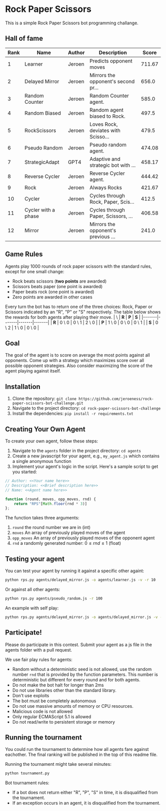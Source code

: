 # Rock Paper Scissors

This is a simple Rock Paper Scissors bot programming challange.

## Hall of fame

<!-- START TABLE -->
| Rank | Name                | Author | Description                       | Score  |
|------|---------------------|--------|-----------------------------------|--------|
| 1    | Learner             | Jeroen | Predicts opponent moves           | 711.67 |
| 2    | Delayed Mirror      | Jeroen | Mirrors the opponent's second pr… | 656.0  |
| 3    | Random Counter      | Jeroen | Random Counter agent.             | 585.0  |
| 4    | Random Biased       | Jeroen | Random agent biased to Rock.      | 497.5  |
| 5    | RockScissors        | Jeroen | Loves Rock, deviates with Scisso… | 479.5  |
| 6    | Pseudo Random       | Jeroen | Pseudo random agent.              | 474.08 |
| 7    | StrategicAdapt      | GPT4   | Adaptive and strategic bot with … | 458.17 |
| 8    | Reverse Cycler      | Jeroen | Reverse Cycler agent.             | 444.42 |
| 9    | Rock                | Jeroen | Always Rocks                      | 421.67 |
| 10   | Cycler              | Jeroen | Cycles through Rock, Paper, Scis… | 412.5  |
| 11   | Cycler with a phase | Jeroen | Cycles through Paper, Scissors, … | 406.58 |
| 12   | Mirror              | Jeroen | Mirrors the opponent's previous … | 241.0  |
<!-- END TABLE -->

## Game Rules

Agents play 1000 rounds of rock paper scissors with the standard rules, except for one small change:

- Rock beats scissors (**two points** are awarded)
- Scissors beats paper (one point is awarded)
- Paper beats rock (one point is awarded)
- Zero points are awarded in other cases

Every turn the bot has to return one of the three choices: Rock, Paper or Scissors indicated by an "R", "P" or "S" respectively. The table below shows the rewards for both agents after playing their move.
|   \   | **R** | **P** | **S** |
|-------|-------|-------|-------|
| **R** | 0 \ 0 | 0 \ 1 | 2 \ 0 |
| **P** | 1 \ 0 | 0 \ 0 | 0 \ 1 |
| **S** | 0 \ 2 | 1 \ 0 | 0 \ 0 |



## Goal
The goal of the agent is to score on average the most points against all opponents. Come up with a strategy which maximizes score over all possible opponent strategies. Also consider maximizing the score of the agent playing against itself.

## Installation

1. Clone the repository: `git clone https://github.com/jeroeness/rock-paper-scissors-bot-challenge.git`
2. Navigate to the project directory: `cd rock-paper-scissors-bot-challenge`
3. Install the dependencies: `pip install -r requirements.txt`

## Creating Your Own Agent

To create your own agent, follow these steps:

1. Navigate to the `agents` folder in the project directory: `cd agents`
2. Create a new javascript for your agent, e.g., `my_agent.js` which contains a single anonymous function
3. Implement your agent's logic in the script. Here's a sample script to get you started:

```js
// Author: <<Your name here>>
// Description: <<Brief description here>>
// Name: <<Agent name here>>

function (round, moves, opp_moves, rnd) {
    return "RPS"[Math.floor(rnd * 3)]
};
```

The function takes three arguments:
1. `round`  the round number we are in (int)
2. `moves` An array of previously played moves of the agent
3. `opp_moves` An array of previously played moves of the opponent agent
4. `rnd` a randomly generated number: $0 \leq rnd \leq 1$ (float)

## Testing your agent
You can test your agent by running it against a specific other againt:
```bash
python rps.py agents/delayed_mirror.js -o agents/learner.js -v -r 10
```

Or against all other agents:
```bash
python rps.py agents/pseudo_random.js -r 100
```

An example with self play:
```bash
python rps.py agents/delayed_mirror.js -o agents/delayed_mirror.js -v -r20
```

## Participate!
Please do participate in this contest. Submit your agent as a js file in the agents folder with a pull request.

We use fair play rules for agents:
* Random without a deterministic seed is not allowed, use the random number `rnd` that is provided by the function parameters. This number is deterministic but different for every round and for both agents.
* Do not make the bot halt for longer than 2ms
* Do not use libraries other than the standard library.
* Don't use exploits
* The bot must be completely autonomous
* Do not use massive amounts of memory or CPU resources.
* Malicious code is not allowed
* Only regular ECMAScript 5.1 is allowed
* Do not read/write to persistent storage or memory

## Running the tournament
You could run the tournament to determine how all agents fare against eachother. The final ranking will be published in the top of this readme file.

Running the tournament might take several minutes:
```bash
python tournament.py
```

Bot tournament rules:
* If a bot does not return either "R", "P", "S" in time, it is disqualified from the tournament.
* If an exception occurs in an agent, it is disqualified from the tournament.